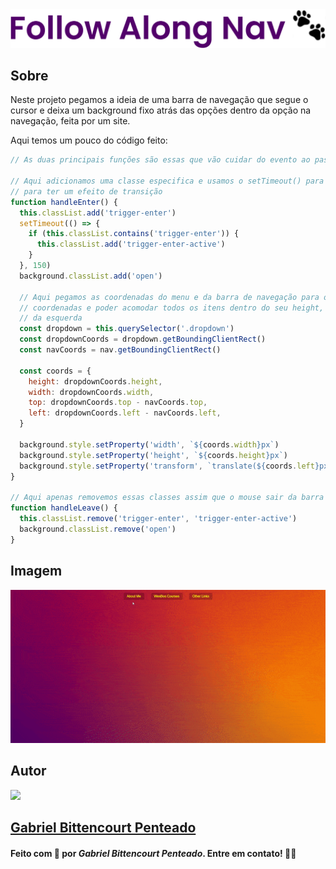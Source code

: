 <div align="center">
  <img src=".github/../../.github/Day22-img/title-day22.svg">
</div>

## Sobre
Neste projeto pegamos a ideia de uma barra de navegação que segue o cursor e deixa um background fixo atrás das opções dentro da opção na navegação, feita por um site.

Aqui temos um pouco do código feito:
```javascript
// As duas principais funções são essas que vão cuidar do evento ao passar o mouse em cima e tirar

// Aqui adicionamos uma classe especifica e usamos o setTimeout() para ativar outra logo em seguida
// para ter um efeito de transição
function handleEnter() {
  this.classList.add('trigger-enter')
  setTimeout(() => {
    if (this.classList.contains('trigger-enter')) {
      this.classList.add('trigger-enter-active')
    }
  }, 150)
  background.classList.add('open')

  // Aqui pegamos as coordenadas do menu e da barra de navegação para o background utilizar essas
  // coordenadas e poder acomodar todos os itens dentro do seu height, width e distancia do topo e
  // da esquerda
  const dropdown = this.querySelector('.dropdown')
  const dropdownCoords = dropdown.getBoundingClientRect()
  const navCoords = nav.getBoundingClientRect()

  const coords = {
    height: dropdownCoords.height,
    width: dropdownCoords.width,
    top: dropdownCoords.top - navCoords.top,
    left: dropdownCoords.left - navCoords.left,
  }

  background.style.setProperty('width', `${coords.width}px`)
  background.style.setProperty('height', `${coords.height}px`)
  background.style.setProperty('transform', `translate(${coords.left}px, ${coords.top}px)`)
}

// Aqui apenas removemos essas classes assim que o mouse sair da barra de navegação
function handleLeave() {
  this.classList.remove('trigger-enter', 'trigger-enter-active')
  background.classList.remove('open')
}
```

## Imagem
<div align="center">
  <img src=".github/../../.github/Day22-img/day22.gif" width="800">
</div>

## Autor
<img src="https://unavatar.now.sh/github/gabrlcj" width="175" />

## [Gabriel Bittencourt Penteado](https://www.linkedin.com/in/gabriel-bittencourt-penteado/)

#### Feito com 🤎 por *Gabriel Bittencourt Penteado*. Entre em contato! 👋🏽